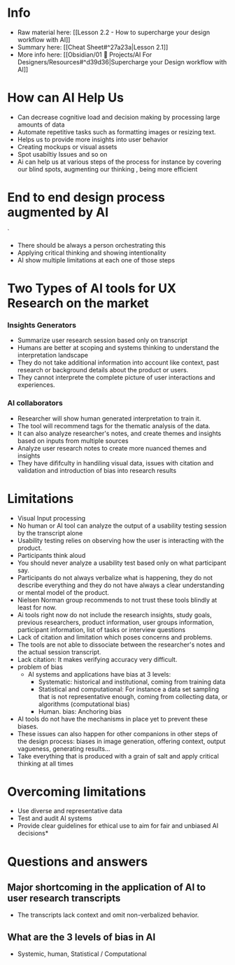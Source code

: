 
# Info 
- Raw material here: [[Lesson 2.2 - How to supercharge your design workflow with AI]]
- Summary here: [[Cheat Sheet#^27a23a|Lesson 2.1]]
- More info here: [[Obsidian/01 💼 Projects/AI For Designers/Resources#^d39d36|Supercharge your Design workflow with AI]]


# How can AI Help Us

- Can decrease cognitive load and decision making by processing large amounts of data
- Automate repetitive tasks such as formatting images or resizing text. 
- Helps us to provide more insights into user behavior
- Creating mockups or visual assets
- Spot usabiltiy Issues and so on
- Ai can help us at various steps of the process for instance by covering our blind spots, augmenting our thinking , being more efficient


# End to end design process augmented by AI
`
* There should be always a person orchestrating this
* Applying critical thinking and showing intentionality
* AI show multiple limitations at each one of those steps

# Two Types of AI tools for UX Research on the market

### Insights Generators
- Summarize user research session based only on transcript
- Humans are better at scoping and systems thinking to understand the interpretation landscape
- They do not take additional information into account like context, past research or background details about the product or users. 
- They cannot interprete the complete picture of user interactions and experiences. 

### AI collaborators

- Researcher will show human generated interpretation to train it. 
- The tool will recommend tags for the thematic analysis of the data. 
- It can also analyze researcher's notes, and create themes and insights based on inputs from multiple sources
- Analyze user research notes to create more nuanced themes and insights
- They have dififculty in handiling visual data, issues with citation and validation and introduction of bias into research results

# Limitations

- Visual Input processing
- No human or AI tool can analyze the output of a usability testing session by the transcript alone 
- Usability testing relies on observing how the user is interacting with the product. 
- Participants think aloud
- You should never analyze a usability test based only on what participant say. 
- Participants do not always verbalize what is happening, they do not describe everything and they do not have always a clear understanding  or mental model of the product. 
- Nielsen Norman group recommends to not trust these tools blindly at least for now. 
- Ai tools right now do not include the research insights, study goals, previous researchers, product information, user groups information, participant information, list of tasks or interview questions
- Lack of citation and limitation which poses concerns and problems. 
- The tools are not able to dissociate between the researcher's notes and the actual session transcript. 
- Lack citation: It makes verifying accuracy very difficult. 
- problem of bias
	- AI systems and applications have bias at 3 levels:
		- Systematic: historical and institutional, coming from training data
		- Statistical and computational: For instance a data set sampling that is not representative enough, coming from collecting data, or algorithms (computational bias)
		- Human. bias: Anchoring bias
- AI tools do not have the mechanisms in place yet to prevent these biases. 
- These issues can also happen for other companions in other steps of the design process: biases in image generation, offering context, output vagueness, generating results... 
- Take everything that is produced with a grain of salt and apply critical thinking at all times

# Overcoming limitations
* Use diverse and representative data
* Test and audit AI systems
* Provide clear guidelines for ethical use to aim for fair and unbiased AI decisions*

# Questions and answers

## Major shortcoming in the application of AI to user research transcripts

* The transcripts lack context and omit non-verbalized behavior. 

## What are the 3 levels of bias in AI

* Systemic, human, Statistical / Computational
